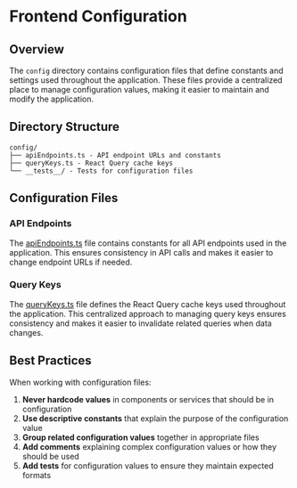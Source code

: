# Frontend Configuration

## Overview

The `config` directory contains configuration files that define constants and settings used throughout the application. These files provide a centralized place to manage configuration values, making it easier to maintain and modify the application.

## Directory Structure

```
config/
├── apiEndpoints.ts - API endpoint URLs and constants
├── queryKeys.ts - React Query cache keys
└── __tests__/ - Tests for configuration files
```

## Configuration Files

### API Endpoints

The [apiEndpoints.ts](./apiEndpoints.md) file contains constants for all API endpoints used in the application. This ensures consistency in API calls and makes it easier to change endpoint URLs if needed.

### Query Keys

The [queryKeys.ts](./queryKeys.md) file defines the React Query cache keys used throughout the application. This centralized approach to managing query keys ensures consistency and makes it easier to invalidate related queries when data changes.

## Best Practices

When working with configuration files:

1. **Never hardcode values** in components or services that should be in configuration
2. **Use descriptive constants** that explain the purpose of the configuration value
3. **Group related configuration values** together in appropriate files
4. **Add comments** explaining complex configuration values or how they should be used
5. **Add tests** for configuration values to ensure they maintain expected formats
